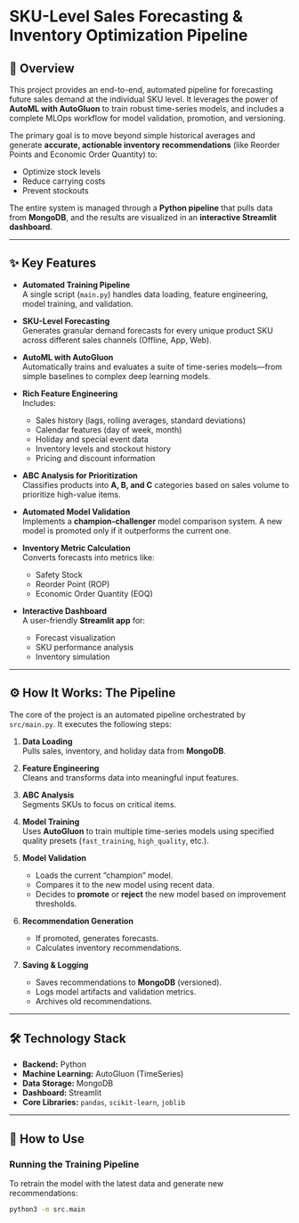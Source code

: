 # SKU-Level Sales Forecasting & Inventory Optimization Pipeline

## 🚀 Overview

This project provides an end-to-end, automated pipeline for forecasting future sales demand at the individual SKU level. It leverages the power of **AutoML with AutoGluon** to train robust time-series models, and includes a complete MLOps workflow for model validation, promotion, and versioning.

The primary goal is to move beyond simple historical averages and generate **accurate, actionable inventory recommendations** (like Reorder Points and Economic Order Quantity) to:
- Optimize stock levels
- Reduce carrying costs
- Prevent stockouts

The entire system is managed through a **Python pipeline** that pulls data from **MongoDB**, and the results are visualized in an **interactive Streamlit dashboard**.

---

## ✨ Key Features

- **Automated Training Pipeline**  
  A single script (`main.py`) handles data loading, feature engineering, model training, and validation.

- **SKU-Level Forecasting**  
  Generates granular demand forecasts for every unique product SKU across different sales channels (Offline, App, Web).

- **AutoML with AutoGluon**  
  Automatically trains and evaluates a suite of time-series models—from simple baselines to complex deep learning models.

- **Rich Feature Engineering**  
  Includes:
  - Sales history (lags, rolling averages, standard deviations)
  - Calendar features (day of week, month)
  - Holiday and special event data
  - Inventory levels and stockout history
  - Pricing and discount information

- **ABC Analysis for Prioritization**  
  Classifies products into **A, B, and C** categories based on sales volume to prioritize high-value items.

- **Automated Model Validation**  
  Implements a **champion-challenger** model comparison system. A new model is promoted only if it outperforms the current one.

- **Inventory Metric Calculation**  
  Converts forecasts into metrics like:
  - Safety Stock
  - Reorder Point (ROP)
  - Economic Order Quantity (EOQ)

- **Interactive Dashboard**  
  A user-friendly **Streamlit app** for:
  - Forecast visualization
  - SKU performance analysis
  - Inventory simulation

---

## ⚙️ How It Works: The Pipeline

The core of the project is an automated pipeline orchestrated by `src/main.py`. It executes the following steps:

1. **Data Loading**  
   Pulls sales, inventory, and holiday data from **MongoDB**.

2. **Feature Engineering**  
   Cleans and transforms data into meaningful input features.

3. **ABC Analysis**  
   Segments SKUs to focus on critical items.

4. **Model Training**  
   Uses **AutoGluon** to train multiple time-series models using specified quality presets (`fast_training`, `high_quality`, etc.).

5. **Model Validation**
   - Loads the current “champion” model.
   - Compares it to the new model using recent data.
   - Decides to **promote** or **reject** the new model based on improvement thresholds.

6. **Recommendation Generation**
   - If promoted, generates forecasts.
   - Calculates inventory recommendations.

7. **Saving & Logging**
   - Saves recommendations to **MongoDB** (versioned).
   - Logs model artifacts and validation metrics.
   - Archives old recommendations.

---

## 🛠️ Technology Stack

- **Backend:** Python  
- **Machine Learning:** AutoGluon (TimeSeries)  
- **Data Storage:** MongoDB  
- **Dashboard:** Streamlit  
- **Core Libraries:** `pandas`, `scikit-learn`, `joblib`

---

## 🚀 How to Use

### Running the Training Pipeline

To retrain the model with the latest data and generate new recommendations:

```bash
python3 -m src.main
